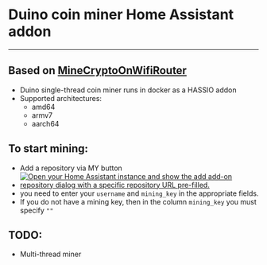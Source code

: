 
# Duino coin miner Home Assistant addon
_____
## Based on [MineCryptoOnWifiRouter](https://github.com/BastelPichi/MineCryptoOnWifiRouter)

- Duino single-thread coin miner runs in docker as a HASSIO addon
- Supported architectures:
  - amd64
  - armv7
  - aarch64
 
 ## To start mining: 
- Add a repository via MY button 
- [![Open your Home Assistant instance and show the add add-on repository dialog with a specific repository URL pre-filled.](https://my.home-assistant.io/badges/supervisor_add_addon_repository.svg)](https://my.home-assistant.io/redirect/supervisor_add_addon_repository/?repository_url=https%3A%2F%2Fgithub.com%2Fmavotronik%2Fhassio-addons%2F)
- you need to enter your `username` and `mining_key` in the appropriate fields. 
- If you do not have a mining key, then in the column `mining_key` you must specify `""`
  
## TODO: 
- Multi-thread miner
